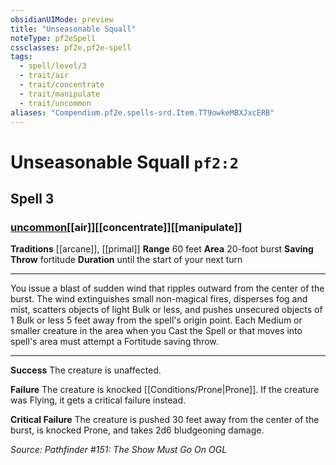 ```yaml
---
obsidianUIMode: preview
title: "Unseasonable Squall"
noteType: pf2eSpell
cssclasses: pf2e,pf2e-spell
tags:
  - spell/level/3
  - trait/air
  - trait/concentrate
  - trait/manipulate
  - trait/uncommon
aliases: "Compendium.pf2e.spells-srd.Item.TT9owkeMBXJxcERB" 
---
```

# Unseasonable Squall  `pf2:2`  
## Spell 3
### [uncommon](uncommon "Uncommon Rarity Trait")[[air]][[concentrate]][[manipulate]]
**Traditions** [[arcane]], [[primal]]
**Range** 60 feet
**Area** 20-foot burst
**Saving Throw**  fortitude
**Duration** until the start of your next turn
* * * 
You issue a blast of sudden wind that ripples outward from the center of the burst. The wind extinguishes small non-magical fires, disperses fog and mist, scatters objects of light Bulk or less, and pushes unsecured objects of 1 Bulk or less 5 feet away from the spell's origin point. Each Medium or smaller creature in the area when you Cast the Spell or that moves into spell's area must attempt a Fortitude saving throw.

* * *

**Success** The creature is unaffected.

**Failure** The creature is knocked [[Conditions/Prone|Prone]]. If the creature was Flying, it gets a critical failure instead.

**Critical Failure** The creature is pushed 30 feet away from the center of the burst, is knocked Prone, and takes 2d6 bludgeoning damage.

*Source: Pathfinder #151: The Show Must Go On*
*OGL*